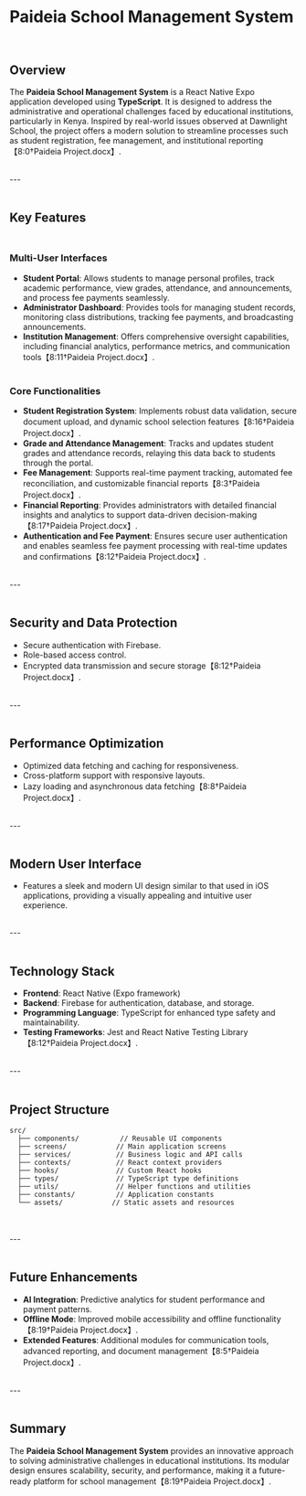 # Paideia School Management System<br><br>

## Overview<br>
The **Paideia School Management System** is a React Native Expo application developed using **TypeScript**. It is designed to address the administrative and operational challenges faced by educational institutions, particularly in Kenya. Inspired by real-world issues observed at Dawnlight School, the project offers a modern solution to streamline processes such as student registration, fee management, and institutional reporting【8:0†Paideia Project.docx】.<br><br>

---<br><br>

## Key Features<br><br>

### Multi-User Interfaces<br>
- **Student Portal**: Allows students to manage personal profiles, track academic performance, view grades, attendance, and announcements, and process fee payments seamlessly.<br>
- **Administrator Dashboard**: Provides tools for managing student records, monitoring class distributions, tracking fee payments, and broadcasting announcements.<br>
- **Institution Management**: Offers comprehensive oversight capabilities, including financial analytics, performance metrics, and communication tools【8:11†Paideia Project.docx】.<br><br>

### Core Functionalities<br>
- **Student Registration System**: Implements robust data validation, secure document upload, and dynamic school selection features【8:16†Paideia Project.docx】.<br>
- **Grade and Attendance Management**: Tracks and updates student grades and attendance records, relaying this data back to students through the portal.<br>
- **Fee Management**: Supports real-time payment tracking, automated fee reconciliation, and customizable financial reports【8:3†Paideia Project.docx】.<br>
- **Financial Reporting**: Provides administrators with detailed financial insights and analytics to support data-driven decision-making【8:17†Paideia Project.docx】.<br>
- **Authentication and Fee Payment**: Ensures secure user authentication and enables seamless fee payment processing with real-time updates and confirmations【8:12†Paideia Project.docx】.<br><br>

---<br><br>

## Security and Data Protection<br>
- Secure authentication with Firebase.<br>
- Role-based access control.<br>
- Encrypted data transmission and secure storage【8:12†Paideia Project.docx】.<br><br>

---<br><br>

## Performance Optimization<br>
- Optimized data fetching and caching for responsiveness.<br>
- Cross-platform support with responsive layouts.<br>
- Lazy loading and asynchronous data fetching【8:8†Paideia Project.docx】.<br><br>

---<br><br>

## Modern User Interface<br>
- Features a sleek and modern UI design similar to that used in iOS applications, providing a visually appealing and intuitive user experience.<br><br>

---<br><br>

## Technology Stack<br>
- **Frontend**: React Native (Expo framework)<br>
- **Backend**: Firebase for authentication, database, and storage.<br>
- **Programming Language**: TypeScript for enhanced type safety and maintainability.<br>
- **Testing Frameworks**: Jest and React Native Testing Library【8:12†Paideia Project.docx】.<br><br>

---<br><br>

## Project Structure<br>
```
src/
  ├── components/          // Reusable UI components
  ├── screens/            // Main application screens
  ├── services/           // Business logic and API calls
  ├── contexts/           // React context providers
  ├── hooks/              // Custom React hooks
  ├── types/              // TypeScript type definitions
  ├── utils/              // Helper functions and utilities
  ├── constants/          // Application constants
  └── assets/            // Static assets and resources
```
<br><br>
---<br><br>

## Future Enhancements<br>
- **AI Integration**: Predictive analytics for student performance and payment patterns.<br>
- **Offline Mode**: Improved mobile accessibility and offline functionality【8:19†Paideia Project.docx】.<br>
- **Extended Features**: Additional modules for communication tools, advanced reporting, and document management【8:5†Paideia Project.docx】.<br><br>

---<br><br>

## Summary<br>
The **Paideia School Management System** provides an innovative approach to solving administrative challenges in educational institutions. Its modular design ensures scalability, security, and performance, making it a future-ready platform for school management【8:19†Paideia Project.docx】.<br><br>

